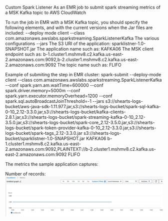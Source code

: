 Custom Spark Listener As an EMR job to submit spark streaming metrics of a MSK Kafka topic to AWS CloudWatch

To run the job in EMR with a MSK Kafka topic, you should specify the following elements, and with the current versions when the Jar files are included:
--deploy mode client
--class com.amazonaws.awslabs.sparkstreaming.SparkListenerKafka
The various configurations
--jars
The S3 URI of the application: sparklistner-1.0-SNAPSHOT.jar
The application name such as: KAFKA06
The MSK client endpoint such as: b-1.cluster1.mshmv8.c2.kafka.us-east-2.amazonaws.com:9092,b-2.cluster1.mshmv8.c2.kafka.us-east-2.amazonaws.com:9092 
The topic name such as: FLIFO

Example of submiting the step in EMR cluster:
spark-submit --deploy-mode client --class com.amazonaws.awslabs.sparkstreaming.SparkListenerKafka --conf spark.yarn.am.waitTime=600000 --conf spark.driver.memory=5000m --conf spark.yarn.executor.memoryOverhead=1200 --conf spark.sql.autoBroadcastJoinThreshold=-1 --jars s3://shearts-logs-bucket/aws-java-sdk-1.11.977.jar,s3://shearts-logs-bucket/spark-sql-kafka-0-10_2.12-3.3.0.jar,s3://shearts-logs-bucket/kafka-clients-2.8.1.jar,s3://shearts-logs-bucket/spark-streaming-kafka-0-10_2.12-3.5.0.jar,s3://shearts-logs-bucket/spark-core_2.12-3.5.0.jar,s3://shearts-logs-bucket/spark-token-provider-kafka-0-10_2.12-3.3.0.jar,s3://shearts-logs-bucket/spark-tags_2.12-3.3.0.jar s3://shearts-logs-bucket/sparklistner-1.0-SNAPSHOT.jar KAFKA06 b-1.cluster1.mshmv8.c2.kafka.us-east-2.amazonaws.com:9092,PLAINTEXT://b-2.cluster1.mshmv8.c2.kafka.us-east-2.amazonaws.com:9092 FLIFO

The metrics the sample application captures:

Number of records:
![numRecords](numRecords.png)

